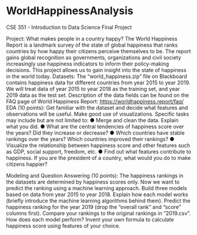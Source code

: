 # WorldHappinessAnalysis
CSE 351 - Introduction to Data Science Final Project


Project: What makes people in a country happy?
The World Happiness Report is a landmark survey of the state of global happiness that ranks countries by how happy their citizens perceive themselves to be. The report gains global recognition as governments, organizations and civil society increasingly use happiness indicators to inform their policy-making decisions. This project allows us to gain insight into the state of happiness in the world today.
Datasets:
The “world_happiness.zip” file on Blackboard contains happiness data for different countries from year 2015 to year 2019. We will treat data of year 2015 to year 2018 as the training set, and year 2019 data as the test set. Description of the data fields can be found on the FAQ page of World Happiness Report: https://worldhappiness.report/faq/
EDA (10 points):
Get familiar with the dataset and decide what features and observations will be useful. Make good use of visualizations. Specific tasks may include but are not limited to:
● Merge and clean the data. Explain what you did.
● What are the central tendencies of happiness score over the years? Did they increase or
decrease?
● Which countries have stable rankings over the years? Which countries improved their
rankings?
● Visualize the relationship between happiness score and other features such as GDP,
social support, freedom, etc.
● Find out what features contribute to happiness. If you are the president of a country,
what would you do to make citizens happier?
 
Modeling and Question Answering (10 points):
The happiness rankings in the datasets are determined by happiness scores only. Now we want to predict the ranking using a machine learning approach. Build three models based on data from year 2015 to year 2018. Explain how each model works (briefly introduce the machine learning algorithms behind them). Predict the happiness ranking for the year 2019 (drop the “overall rank” and “score” columns first). Compare your rankings to the original rankings in “2019.csv”. How does each model perform? Invent your own formula to calculate happiness score using features of your choice.
